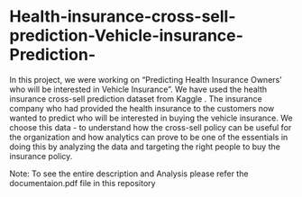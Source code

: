 # Health-insurance-cross-sell-prediction-Vehicle-insurance-Prediction-


In this project, we were working on “Predicting Health Insurance Owners’ who will be
interested in Vehicle Insurance”. We have used the health insurance cross-sell prediction dataset from Kaggle . The insurance company who had provided the health
insurance to the customers now wanted to predict who will be interested in buying the vehicle insurance. We choose this data - to understand how the cross-sell policy can be useful for the organization and how analytics can prove to be one of the essentials in doing this by analyzing the data and targeting the right people to buy the insurance policy.

Note: To see the entire description and Analysis please refer the documentaion.pdf file in this repository
